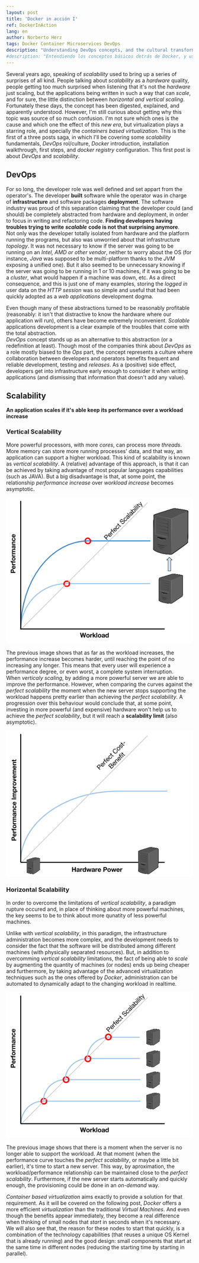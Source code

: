 ```yaml
---
layout: post
title: 'Docker in acción I'
ref: DockerInAction
lang: en
author: Norberto Herz
tags: Docker Container Microservices DevOps
description: "Understanding DevOps concepts, and the cultural transformation driven by these"
#description: "Entendiendo los conceptos básicos detrás de Docker, y usándolos para instalar una Docker Registry"
---
```


Several years ago, speaking of *scalability* used to bring up a series of surprises of all kind. People talking about *scalability* as a *hardware* quality, people getting too much surprised when listening that it's not the *hardware* just scaling, but the applications being written in such a way that can *scale*, and for sure, the little distinction between *horizontal and vertical scaling*.  
Fortunately these days, the concept has been digested, explained, and apparently understood. However, I'm still curious about getting why this topic was source of so much confusion.
I'm not sure which ones is the cause and which one the effect of this *new era*, but virtualization plays a starring role, and specially the *containers based virtualization*.
This is the first of a three posts saga, in which I'll be covering some *scalability* fundamentals, *DevOps* rol/culture, *Docker* introduction, installation walkthrough, first steps, and *docker registry* configuration. This first post is about *DevOps* and *scalability*.
<!--MORE-->

## DevOps

For so long, the developer role was well defined and set appart from the operator's. The developer **built** software while the operator was in charge of **infrastructure** and software packages **deployment**. The software industry was proud of this separation claiming that the developer could (and should) be completely abstracted from hardware and deployment, in order to focus in writing and refactoring code. **Finding developers having troubles trying to write** ***scalable*** **code is not that surprising anymore**.  
Not only was the developer totally isolated from hardware and the platform running the programs, but also was unworried about that infrastructure *topology*. It was not necessary to know if the server was going to be running on an *Intel, AMD or other vendor*, neither to worry about the OS (for instance, *Java* was supposed to be multi-platform thanks to the *JVM* exposing a unified one). But it also seemed to be unnecessary knowing if the server was going to be running in 1 or 10 machines, if it was going to be a *cluster*, what would happen if a machine was down, etc. As a direct consequence, and this is just one of many examples, storing the *logged in* user data on the *HTTP session* was so simple and useful that had been quickly adopted as a *web applications* development dogma.  

Even though many of these abstractions turned to be reasonably profitable (reasonably: it isn't that distractive to know the hardware where our application will run), others have become extremely inconvenient. *Scalable* applications development is a clear example of the troubles that come with the total abstraction.  
*DevOps* concept stands up as an alternative to this abstraction (or a redefinition at least). Though most of the companies think about *DevOps* as a role mostly biased to the *Ops* part, the concept represents a culture where collaboration between developers and operators benefits frequent and reliable development, testing and *releases*. As a (positive) side effect, developers get into infrastructure early enough to consider it when writing applications (and dismissing that information that doesn't add any value).

## Scalability
**An application scales if it's able keep its performance over a workload increase**


### Vertical Scalability

More powerful processors, with more *cores*, can process more *threads*. More memory can store more running processes' data, and that way, an application can support a higher workload. This kind of scalability is known as *vertical scalability*. A (relative) advantage of this approach, is that it can be achieved by taking advantage of most popular languages capabilities (such as JAVA). But a big disadvantage is that, at some point, the relationship *performance increase* over  *workload increase* becomes asymptotic.

![Vertical Scalability - Performance / Workload](/img/posts/verticalScaling.png)

The previous image shows that as far as the workload increases, the performance increase becomes harder, until reaching the point of no increasing any longer. This means that every user will experience a performance degree, or even worst, a complete system interruption.  
When *verticaly scaling*, by adding a more powerful server we are able to improve the performance. However, when comparing the curves against the *perfect scalability* the moment when the new server stops supporting the workload happens pretty earlier than achieving the *perfect scalability*. A progression over this behaviour would conclude that, at some point, investing in more powerful (and expensive) hardware won't help us to achieve the *perfect scalability*, but it will reach a **scalability limit** (also asymptotic).

![Vertical Scalability - Gain / Power](/img/posts/verticalScalingSummary.png)

### Horizontal Scalability

In order to overcome the limitations of *vertical scalability*, a paradigm rupture occured and, in place of thinking about more powerful machines, the key seems to be to think about more qunatity of less powerful machines.  

Unlike with *vertical scalability*, in this paradigm, the infrastructure administration becomes more complex, and the development needs to consider the fact that the software will be distributed among different machines (with physically separated resources). But, in addition to overcomming *vertical scalability* limitations, the fact of being able to *scale* by augmenting the quantity of machines (or nodes) ends up being cheaper and furthermore, by taking advantage of the advanced virtualization techniques such as the ones offered by *Docker*, administration can be automated to dynamically adapt to the changing workload in realtime.

![Horizontal Scalability - Performance / Workload](/img/posts/horizontalScaling.png)

The previous image shows that there is a moment when the server is no longer able to support the workload. At that moment (when the performance curve touches the *perfect scalability*, or maybe a little bit earlier), it's time to start a new server. This way, by aproximation, the workload/performance relationship can be maintained close to the *perfect scalability*. Furthermore, if the new server starts automatically and quickly enough, the provisioning could be done in an *on-demand* way.  

*Container based virtualization* aims exactly to provide a solution for that requirement. As it will be covered on the following post, *Docker* offers a more efficient *virtualization* than the traditional *Virtual Machines*. And even though the benefits appear immediately, they become a real difference when thinking of small nodes that *start* in seconds when it's necessary.  
We will also see that, the reason for these nodes to start that quickly, is a combination of the technology capabilities (that reuses a unique OS Kernel that is already running) and the good design: small components that start at the same time in different nodes (reducing the starting time by starting in parallel).
